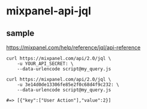 # mixpanel-api-jql

## sample

https://mixpanel.com/help/reference/jql/api-reference

```
curl https://mixpanel.com/api/2.0/jql \
    -u YOUR_API_SECRET: \
    --data-urlencode script@my_query.js
```

```
curl https://mixpanel.com/api/2.0/jql \
    -u 3e14d0de13306fe85e2f0c68d4f9c232: \
    --data-urlencode script@my_query.js

#=> [{"key":["User Action"],"value":2}]
```

